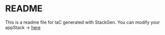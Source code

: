 # README
This is a readme file for IaC generated with StackGen.
You can modify your appStack -> [here](http://main.dev.stackgen.com/appstacks/cf72e7fa-02bb-441a-bcc0-06a83068167f)
